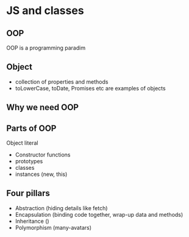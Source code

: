# JS and classes


## OOP 
OOP is a programming paradim

## Object
- collection of properties and methods
- toLowerCase, toDate, Promises etc are examples of objects

## Why we need OOP


## Parts of OOP
Object literal

- Constructor functions
- prototypes
- classes
- instances (new, this)

## Four pillars 
- Abstraction (hiding details like fetch)
- Encapsulation (binding code together, wrap-up data and methods)
- Inheritance ()
- Polymorphism (many-avatars)






